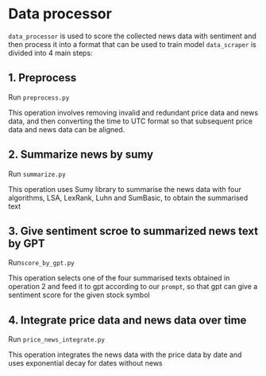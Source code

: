 # Data processor
`data_processor` is used to score the collected news data with sentiment and then process it into a format that can be used to train model
`data_scraper` is divided into 4 main steps:
## 1. Preprocess
Run `preprocess.py`

This operation involves removing invalid and redundant price data and news data, and then converting the time to UTC format so that subsequent price data and news data can be aligned.
## 2. Summarize news by sumy
Run `summarize.py`

This operation uses Sumy library to summarise the news data with four algorithms, LSA, LexRank, Luhn and SumBasic, to obtain the summarised text
## 3. Give sentiment scroe to summarized news text by GPT
Run`score_by_gpt.py`

This operation selects one of the four summarised texts obtained in operation 2 and feed it to gpt according to our `prompt`, so that gpt can give a sentiment score for the given stock symbol
## 4. Integrate price data and news data over time
Run `price_news_integrate.py`

This operation integrates the news data with the price data by date and uses exponential decay for dates without news
